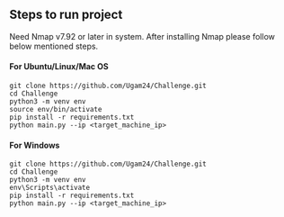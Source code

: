 
## Steps to run project
Need Nmap v7.92 or later in system. After installing Nmap please follow below mentioned steps.
#### For Ubuntu/Linux/Mac OS

```
git clone https://github.com/Ugam24/Challenge.git
cd Challenge
python3 -m venv env
source env/bin/activate
pip install -r requirements.txt
python main.py --ip <target_machine_ip>
```
#### For Windows

```
git clone https://github.com/Ugam24/Challenge.git
cd Challenge
python3 -m venv env
env\Scripts\activate
pip install -r requirements.txt
python main.py --ip <target_machine_ip>
```
